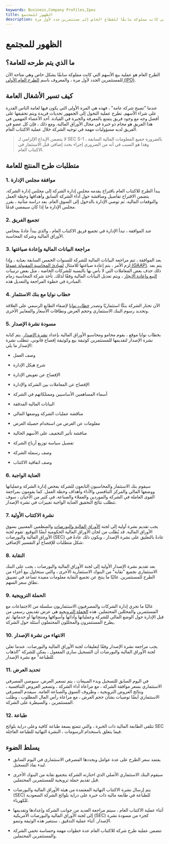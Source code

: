 ```yaml
---
keywords: Business,Company Profiles,Ipos
title: الظهور للمجتمع
description: الطرح العام هو عملية بيع الأسهم التي كانت مملوكة سابقًا للقطاع الخاص إلى مستثمرين جدد لأول مرة.
---
```


# الظهور للمجتمع
## ما الذي يتم طرحه للعامة؟

الطرح العام هو عملية بيع الأسهم التي كانت مملوكة سابقًا بشكل خاص وهي متاحة الآن للمستثمرين الجدد لأول مرة ، والمعروف باسم [الطرح العام الأولي (IPO)](/ipo).

## كيف تسير الأشغال العامة

عندما "تصبح شركة عامة" ، فهذه هي المرة الأولى التي يكون فيها لعامة الناس القدرة على شراء الأسهم. تطرح عملية التحول إلى الجمهور تحديات فريدة ويتم تحقيقها على أفضل وجه مع وجود فريق يتمتع بالمعرفة والخبرة في القيادة. أحد الأعضاء المهمين في هذا الفريق هو محام ذو خبرة في مجال الأوراق المالية. ومع ذلك ، فإن كل عضو في الفريق لديه مسؤوليات مهمة في توجيه الشركة خلال عملية الاكتتاب العام.

> لا يتضمن الإيداع الإلزامي لـ SEC S-1 بالضرورة جميع المعلومات المالية السابقة ، وهذا هو السبب في أنه من الضروري إجراء بحث إضافي قبل الاستثمار في الاكتتاب العام.

>

## متطلبات طرح المنتج للعامة

### 1. موافقة مجلس الإدارة

يبدأ الطرح للاكتتاب العام باقتراح يقدمه مجلس إدارة الشركة إلى مجلس إدارة الشركة. يتضمن الاقتراح تفاصيل ومناقشة حول أداء الشركة السابق وأهدافها وخطة العمل والتوقعات المالية. ثم توصي الإدارة بالدخول إلى السوق العام. بعد دراسة متأنية ، يقرر مجلس الإدارة ما إذا كان سيمضي قدمًا.

### 2. تجميع الفريق

عند الموافقة ، تبدأ الإدارة في تجميع فريق الاكتتاب العام ، والذي يبدأ عادةً بمحامي الأوراق المالية وشركة المحاسبة.

### 3. مراجعة البيانات المالية وإعادة صياغتها

بعد الموافقة ، تتم مراجعة البيانات المالية للشركة للسنوات الخمس السابقة بعناية ، وإذا لزم الأمر ، يتم إعادة صياغتها للامتثال [لمبادئ المحاسبة المقبولة عمومًا (GAAP)](/gaap). يتم بعد ذلك حذف بعض المعاملات التي لا بأس بها بالنسبة للشركات الخاصة ، مثل بعض ترتيبات [البيع وإعادة الإيجار](/leaseback) ، ويتم تعديل البيانات المالية وفقًا لذلك. تأخذ شركة المحاسبة زمام المبادرة في خطوة المراجعة والتعديل هذه.

### 4. خطاب نوايا مع بنك الاستثمار

الآن تختار الشركة بنكًا استثماريًا وتصدر [خطاب نوايا](/letterofintent) لإضفاء الطابع الرسمي على العلاقة وتحديد رسوم البنك الاستثماري وحجم العرض ونطاقات الأسعار والمعايير الأخرى.

### 5. مسودة نشرة الإصدار

بخطاب نوايا موقع ، يقوم محامو ومحاسبو الأوراق المالية بإعداد [نشرة الإصدار](/prospectus). يتم كتابة نشرة الإصدار لتقديمها للمستثمرين كوثيقة بيع وكوثيقة إفصاح قانوني. تتطلب نشرة الإصدار ما يلي:

- وصف العمل

- شرح هيكل الإدارة

- الإفصاح عن تعويض الإدارة

- الإفصاح عن المعاملات بين الشركة والإدارة

- أسماء المساهمين الأساسيين وممتلكاتهم في الشركة

- البيانات المالية المدققة

- مناقشة عمليات الشركة ووضعها المالي

- معلومات عن الغرض من استخدام حصيلة العرض

- مناقشة تأثير التخفيف على الأسهم الحالية

- تفصيل سياسة توزيع أرباح الشركة

- وصف رسملة الشركة

- وصف اتفاقية الاكتتاب

### 6. العناية الواجبة

سيقوم بنك الاستثمار والمحاسبون التابعون للشركة بفحص إدارة الشركة وعملياتها ووضعها المالي والمركز التنافسي والأداء وأهداف وخطة العمل. كما يقومون بمراجعة القوى العاملة في الشركة والموردين والعملاء والصناعة. في كثير من الأحيان ، سوف تتطلب نتائج التحقيق العناية الواجبة تغييرات في نشرة الإصدار.

### 7. نشرة الاكتتاب الأولية

يجب تقديم نشرة أولية إلى لجنة [الأوراق](/preliminaryprospectus) [المالية والبورصات](/sec) والمنظمين المعنيين بسوق الأوراق المالية. قد يُطلب من لجان الأوراق المالية الحكومية أيضًا التوقيع. تقوم لجنة الأوراق المالية والبورصات (SEC) عادةً بالتعليق على نشرة الإصدار ، ويكون ذلك عادةً في شكل متطلبات للإفصاح أو التفسير الإضافي.

### 8. النقابة

بعد تقديم نشرة الإصدار الأولية إلى لجنة الأوراق المالية والبورصات ، يجب على البنك الاستثماري تجميع "نقابة" من البنوك الاستثمارية الأخرى ، والتي ستحاول بيع أجزاء من الطرح للمستثمرين. غالبًا ما ينتج عن تجميع النقابة معلومات مفيدة تساعد في تضييق نطاق سعر السهم.

### 9. الحملة الترويجية

غالبًا ما تجري إدارة الشركات والمصرفيون الاستثماريون سلسلة من الاجتماعات مع المستثمرين والمحللين المحتملين. هذه [الحملة الترويجية](/roadshow) هي عرض تقديمي رسمي من قبل الإدارة حول الوضع المالي للشركة وعملياتها وأدائها وأسواقها ومنتجاتها أو خدماتها. ثم يطرح المستثمرون والمحللون المحتملون أسئلة حول الشركة.

### 10. الانتهاء من نشرة الإصدار

يجب مراجعة نشرة الإصدار وفقًا لتعليقات لجنة الأوراق المالية والبورصات. عندما تعلن لجنة الأوراق المالية والبورصات أن التسجيل ساري المفعول ، يمكن للشركة "الذهاب للطباعة" مع نشرة الإصدار.

### 11. تحديد العرض

في اليوم السابق للتسجيل وبدء المبيعات ، يتم تسعير العرض. سيوصي المصرفي الاستثماري بسعر موافقة الشركة ، مع مراعاة أداء الشركة ، وتسعير العروض التنافسية ، ونتائج العروض الترويجية ، وظروف السوق والصناعة العامة. سيقدم المصرفي الاستثماري أيضًا توصيات بشأن حجم العرض ، مع مراعاة رأس المال المطلوب ، وطلب المستثمرين ، والسيطرة على الشركة.

### 12. طباعة

تتلقى الطابعة المالية ذات الخبرة ، والتي تتمتع بسعة طباعة كافية وعلى دراية بلوائح SEC فيما يتعلق باستخدام الرسومات ، النشرة النهائية للطباعة العاجلة.

## يسلط الضوء

- يعتمد سعر الطرح على عدة عوامل ويحددها المصرفي الاستثماري في اليوم السابق لبدء نفاذ التسجيل.

- سيقوم البنك الاستثماري الأصلي الذي اختارته الشركة بتجميع نقابة من البنوك الأخرى قبل تقديم حملة ترويجية للمستثمرين المحتملين.

- يتم إرسال نشرة الاكتتاب النهائية المعتمدة من هيئة الأوراق المالية والبورصات (SEC) للطباعة في طابعة مالية ذات خبرة على دراية بلوائح الشركة السعودية للكهرباء.

- أثناء عملية الاكتتاب العام ، سيتم مراجعة العديد من جوانب الشركة وإعدادها وتقديمها إلى لجنة الأوراق المالية والبورصات الأمريكية (SEC) كجزء من مسودة نشرة الإصدار. أثناء عملية التدقيق ، ستتغير هذه الوثيقة وتنمو.

- تتضمن عملية طرح شركة للاكتتاب العام عدة خطوات مهمة وحساسة تحمي الشركة والمستثمرين المحتملين.


